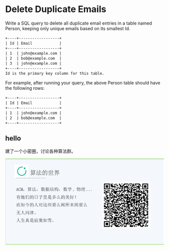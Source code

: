 # Delete Duplicate Emails

Write a SQL query to delete all duplicate email entries in a table named Person, keeping only unique emails based on its smallest Id.  

```
+----+------------------+
| Id | Email            |
+----+------------------+
| 1  | john@example.com |
| 2  | bob@example.com  |
| 3  | john@example.com |
+----+------------------+
Id is the primary key column for this table.
```

For example, after running your query, the above Person table should have the following rows:  

```
+----+------------------+
| Id | Email            |
+----+------------------+
| 1  | john@example.com |
| 2  | bob@example.com  |
+----+------------------+
```

## hello

建了一个小密圈，讨论各种算法群。  

![小密圈](/images/suanfa_xiaomiquan.jpg)


